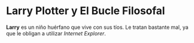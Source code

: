 # Larry Plotter y El Bucle Filosofal

**Larry** es un niño huérfano que vive con sus tíos. Le tratan bastante mal,
ya que le obligan a utilizar _Internet Explorer_.
